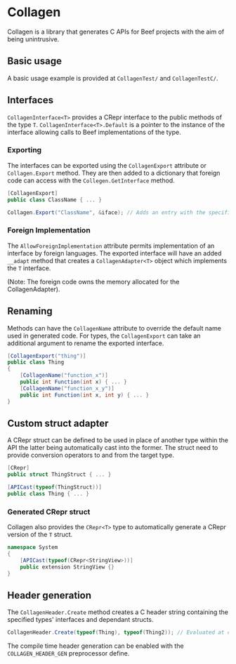 # Collagen
Collagen is a library that generates C APIs for Beef projects with the aim of being unintrusive.

## Basic usage
A basic usage example is provided at `CollagenTest/` and `CollagenTestC/`.

## Interfaces
`CollagenInterface<T>` provides a CRepr interface to the public methods of the type `T`. `CollagenInterface<T>.Default` is a pointer to the instance of the interface allowing calls to Beef implementations of the type.

### Exporting
The interfaces can be exported using the `CollagenExport` attribute or `Collagen.Export` method. They are then added to a dictionary that foreign code can access with the `Collegen.GetInterface` method.

```csharp
[CollagenExport]
public class ClassName { ... }

Collagen.Export("ClassName", &iface); // Adds an entry with the specified key value pair.
```

### Foreign Implementation
The `AllowForeignImplementation` attribute permits implementation of an interface by foreign languages. The exported interface will have an added `__adapt` method that creates a `CollagenAdapter<T>` object which implements the `T` interface.

(Note: The foreign code owns the memory allocated for the CollagenAdapter).

## Renaming
Methods can have the `CollagenName` attribute to override the default name used in generated code. For types, the `CollagenExport` can take an additional argument to rename the exported interface.

```csharp
[CollagenExport("thing")]
public class Thing 
{
    [CollagenName("function_x")] 
    public int Function(int x) { ... }
    [CollagenName("function_x_y")]
    public int Function(int x, int y) { ... }
}
```

## Custom struct adapter
A CRepr struct can be defined to be used in place of another type within the API the latter being automatically cast into the former. The struct need to provide conversion operators to and from the target type.

```csharp
[CRepr]
public struct ThingStruct { ... }

[APICast(typeof(ThingStruct))]
public class Thing { ... }
```

### Generated CRepr struct
Collagen also provides the `CRepr<T>` type to automatically generate a CRepr version of the `T` struct.

```csharp
namespace System
{
    [APICast(typeof(CRepr<StringView>))]
    public extension StringView {}
}
```

## Header generation
The `CollagenHeader.Create` method creates a C header string containing the specified types' interfaces and dependant structs.

```csharp
CollagenHeader.Create(typeof(Thing), typeof(Thing2)); // Evaluated at compile-time
```

The compile time header generation can be enabled with the `COLLAGEN_HEADER_GEN` preprocessor define.